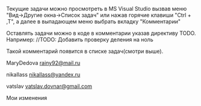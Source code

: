 Текущие задачи можно просмотреть в MS Visual Studio вызвав меню "Вид->Другие окна->Список задач" или нажав горячие клавиши "Ctrl + \,T", а далее в выпадающем меню выбрать вкладку "Комментарии"

Оставлять задачи можно в коде в комментарии указав директиву TODO. Например:
//TODO: Добавить проверку деления на ноль

Такой комментарий появится в списке задач(смотри выше).
 

MaryDedova	rainy92@mail.ru

nikallass	nikallass@yandex.ru

vatslav		vatslav.dovnar@gmail.com

Мои изменения